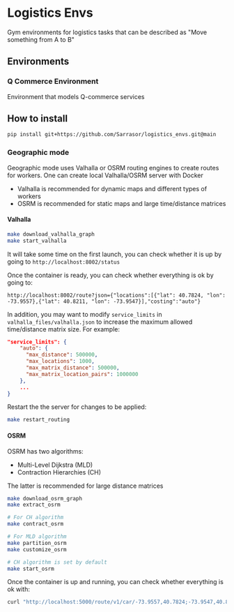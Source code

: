 # Logistics Envs

Gym environments for logistics tasks that can be described as "Move something from A to B"

## Environments

### Q Commerce Environment

Environment that models Q-commerce services

## How to install

```bash
pip install git+https://github.com/Sarrasor/logistics_envs.git@main
```

### Geographic mode

Geographic mode uses Valhalla or OSRM routing engines to create routes for workers. One can create local Valhalla/OSRM server with Docker

- Valhalla is recommended for dynamic maps and different types of workers
- OSRM is recommended for static maps and large time/distance matrices

#### Valhalla

```bash
make download_valhalla_graph
make start_valhalla
```

It will take some time on the first launch, you can check whether it is up by going to `http://localhost:8002/status`

Once the container is ready, you can check whether everything is ok by going to:

`http://localhost:8002/route?json={"locations":[{"lat": 40.7824, "lon": -73.9557},{"lat": 40.8211, "lon": -73.9547}],"costing":"auto"}`

In addition, you may want to modify `service_limits` in `valhalla_files/valhalla.json` to increase the maximum allowed time/distance matrix size. For example:

```json
"service_limits": {
    "auto": {
      "max_distance": 500000,
      "max_locations": 1000,
      "max_matrix_distance": 500000,
      "max_matrix_location_pairs": 1000000
    },
    ...
}
```

Restart the the server for changes to be applied:

```bash
make restart_routing
```

#### OSRM

OSRM has two algorithms:

- Multi-Level Dijkstra (MLD)
- Contraction Hierarchies (CH)

The latter is recommended for large distance matrices

```bash
make download_osrm_graph
make extract_osrm

# For CH algorithm
make contract_osrm

# For MLD algorithm
make partition_osrm
make customize_osrm

# CH algorithm is set by default
make start_osrm
```

Once the container is up and running, you can check whether everything is ok with:

```bash
curl "http://localhost:5000/route/v1/car/-73.9557,40.7824;-73.9547,40.8211"
```
